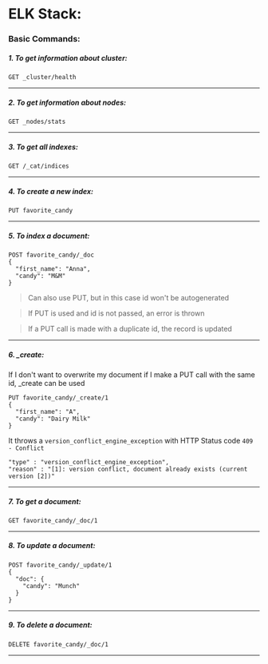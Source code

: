 # ELK Stack:

### Basic Commands:

##### 1. To get information about cluster:
```
GET _cluster/health
```

<hr>

##### 2. To get information about nodes:
```
GET _nodes/stats
```

<hr>

##### 3. To get all indexes:
```
GET /_cat/indices
```

<hr>

##### 4. To create a new index:
```
PUT favorite_candy
```

<hr>

##### 5. To index a document:
```
POST favorite_candy/_doc
{
  "first_name": "Anna",
  "candy": "M&M"
}
```

> Can also use PUT, but in this case id won't be autogenerated

> If PUT is used and id is not passed, an error is thrown

> If a PUT call is made with a duplicate id, the record is updated


<hr>


##### 6. _create:

If I don't want to overwrite my document if I make a PUT call with the same id, _create can be used

```
PUT favorite_candy/_create/1
{
  "first_name": "A",
  "candy": "Dairy Milk"
}
```

It throws a `version_conflict_engine_exception` with HTTP Status code `409 - Conflict`

```
"type" : "version_conflict_engine_exception",
"reason" : "[1]: version conflict, document already exists (current version [2])"
```

<hr>


##### 7. To get a document:

```
GET favorite_candy/_doc/1
```

<hr>


##### 8. To update a document:

```
POST favorite_candy/_update/1
{
  "doc": {
    "candy": "Munch"
  }
}
```

<hr>


##### 9. To delete a document:
```
DELETE favorite_candy/_doc/1
```


<hr>